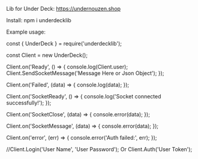 Lib for Under Deck: https://undernouzen.shop

Install: npm i underdecklib

Example usage:

const { UnderDeck } = require('underdecklib');

const Client = new UnderDeck();

Client.on('Ready', () => {
  console.log(Client.user);
  Client.SendSocketMessage('Message Here or Json Object');
});

Client.on('Failed', (data) => {
  console.log(data);
});

Client.on('SocketReady', () => {
  console.log('Socket connected successfully!');
});

Client.on('SocketClose', (data) => {
  console.error(data);
});

Client.on('SocketMessage', (data) => {
  console.error(data);
});

Client.on('error', (err) => {
  console.error('Auth failed:', err);
});

//Client.Login('User Name', 'User Password'); Or Client.Auth('User Token');